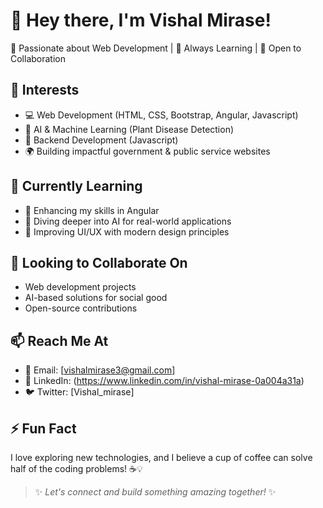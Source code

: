 # 👋 Hey there, I'm Vishal Mirase!  
🚀 Passionate about Web Development | 🌱 Always Learning | 🤝 Open to Collaboration  

## 👀 Interests  
- 💻 Web Development (HTML, CSS, Bootstrap, Angular, Javascript)  
- 🌱 AI & Machine Learning (Plant Disease Detection)  
- 🔧 Backend Development (Javascript)  
- 🌍 Building impactful government & public service websites  

## 🌱 Currently Learning  
- 📱 Enhancing my skills in Angular  
- 🤖 Diving deeper into AI for real-world applications  
- 🎨 Improving UI/UX with modern design principles  

## 💞️ Looking to Collaborate On  
- Web development projects  
- AI-based solutions for social good  
- Open-source contributions  

## 📫 Reach Me At  
- 📧 Email: [vishalmirase3@gmail.com]  
- 💼 LinkedIn: (https://www.linkedin.com/in/vishal-mirase-0a004a31a)
- 🐦 Twitter: [Vishal_mirase]  

## ⚡ Fun Fact  
I love exploring new technologies, and I believe a cup of coffee can solve half of the coding problems! ☕💡  

> ✨ *Let's connect and build something amazing together!* ✨  
